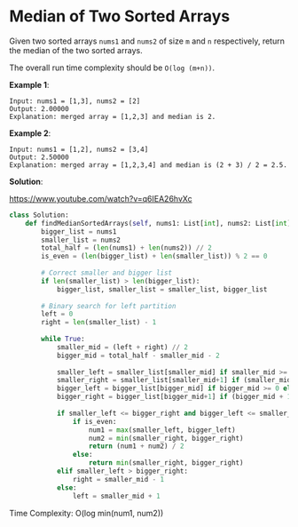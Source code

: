 # Median of Two Sorted Arrays

Given two sorted arrays `nums1` and `nums2` of size `m` and `n` 
respectively, return the median of the two sorted arrays.

The overall run time complexity should be `O(log (m+n))`.

**Example 1**:

```
Input: nums1 = [1,3], nums2 = [2]
Output: 2.00000
Explanation: merged array = [1,2,3] and median is 2.
```

**Example 2**:

```
Input: nums1 = [1,2], nums2 = [3,4]
Output: 2.50000
Explanation: merged array = [1,2,3,4] and median is (2 + 3) / 2 = 2.5.
```

**Solution**:

https://www.youtube.com/watch?v=q6IEA26hvXc

```python
class Solution:
    def findMedianSortedArrays(self, nums1: List[int], nums2: List[int]) -> float:
        bigger_list = nums1
        smaller_list = nums2
        total_half = (len(nums1) + len(nums2)) // 2
        is_even = (len(bigger_list) + len(smaller_list)) % 2 == 0
        
        # Correct smaller and bigger list
        if len(smaller_list) > len(bigger_list):
            bigger_list, smaller_list = smaller_list, bigger_list
        
        # Binary search for left partition
        left = 0
        right = len(smaller_list) - 1
        
        while True:
            smaller_mid = (left + right) // 2
            bigger_mid = total_half - smaller_mid - 2
            
            smaller_left = smaller_list[smaller_mid] if smaller_mid >= 0 else float("-infinity")
            smaller_right = smaller_list[smaller_mid+1] if (smaller_mid + 1) < len(smaller_list) else float("infinity")
            bigger_left = bigger_list[bigger_mid] if bigger_mid >= 0 else float("-infinity")
            bigger_right = bigger_list[bigger_mid+1] if (bigger_mid + 1) < len(bigger_list) else float("infinity")
            
            if smaller_left <= bigger_right and bigger_left <= smaller_right:
                if is_even:
                    num1 = max(smaller_left, bigger_left)
                    num2 = min(smaller_right, bigger_right)
                    return (num1 + num2) / 2
                else:
                    return min(smaller_right, bigger_right)
            elif smaller_left > bigger_right:
                right = smaller_mid - 1
            else:
                left = smaller_mid + 1
```

Time Complexity: O(log min(num1, num2))